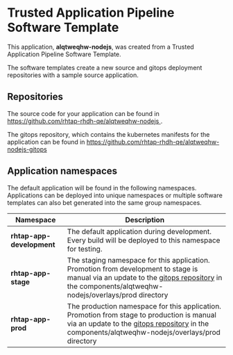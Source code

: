# Trusted Application Pipeline Software Template

This application, **alqtweqhw-nodejs**, was created from a Trusted Application Pipeline Software Template.

The software templates create a new source and gitops deployment repositories with a sample source application. 

## Repositories

The source code for your application can be found in [https://github.com/rhtap-rhdh-qe/alqtweqhw-nodejs ](https://github.com/rhtap-rhdh-qe/alqtweqhw-nodejs ).
 
The gitops repository, which contains the kubernetes manifests for the application can be found in 
[https://github.com/rhtap-rhdh-qe/alqtweqhw-nodejs-gitops ](https://github.com/rhtap-rhdh-qe/alqtweqhw-nodejs-gitops ) 

## Application namespaces 

The default application will be found in the following namespaces. Applications can be deployed into unique namespaces or multiple software templates can also bet generated into the same group namespaces.  

|  Namespace   |  Description   |  
| -------- | -------- |   
| **rhtap-app-development** | The default application during development. Every build will be deployed to this namespace for testing. | 
| **rhtap-app-stage** | The staging namespace for this application. Promotion from development to stage is manual via an update to the [gitops repository](https://github.com/rhtap-rhdh-qe/alqtweqhw-nodejs-gitops ) in the components/alqtweqhw-nodejs/overlays/prod directory |  
| **rhtap-app-prod** | The production namespace for this application. Promotion from stage to production is manual via an update to the [gitops repository](https://github.com/rhtap-rhdh-qe/alqtweqhw-nodejs-gitops ) in the components/alqtweqhw-nodejs/overlays/prod directory | 